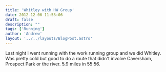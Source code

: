 ```yaml
---
title: 'Whitley with HW Group'
date: 2012-12-06 11:53:06
draft: false
description: ""
tags: ['Running']
author: 'Andrew'
layout: '../../layouts/BlogPost.astro'
---
```


Last night I went running with the work running group and we did Whitley. Was pretty cold but good to do a route that didn't involve Caversham, Prospect Park or the river. 5.9 miles in 55:56.

